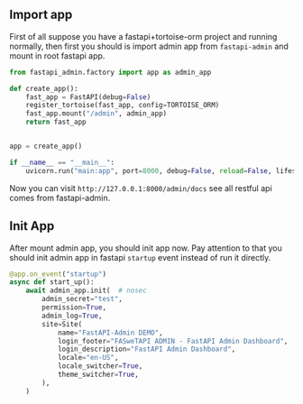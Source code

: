 ## Import app

First of all suppose you have a fastapi+tortoise-orm project and running normally, then first you should is import admin app from `fastapi-admin` and mount in root fastapi app.

```python hl_lines="6"
from fastapi_admin.factory import app as admin_app

def create_app():
    fast_app = FastAPI(debug=False)
    register_tortoise(fast_app, config=TORTOISE_ORM)
    fast_app.mount("/admin", admin_app)
    return fast_app


app = create_app()

if __name__ == "__main__":
    uvicorn.run("main:app", port=8000, debug=False, reload=False, lifespan="on")

```

Now you can visit `http://127.0.0.1:8000/admin/docs` see all restful api comes from fastapi-admin.

## Init App

After mount admin app, you should init app now. Pay attention to that you should init admin app in fastapi `startup` event instead of run it directly.

```python
@app.on_event("startup")
async def start_up():
    await admin_app.init(  # nosec
        admin_secret="test",
        permission=True,
        admin_log=True,
        site=Site(
            name="FastAPI-Admin DEMO",
            login_footer="FASweTAPI ADMIN - FastAPI Admin Dashboard",
            login_description="FastAPI Admin Dashboard",
            locale="en-US",
            locale_switcher=True,
            theme_switcher=True,
        ),
    )
```

